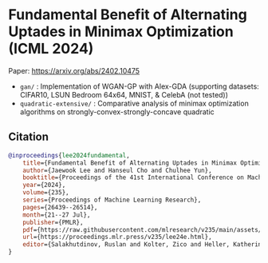 # Fundamental Benefit of Alternating Uptades in Minimax Optimization (ICML 2024)

Paper: https://arxiv.org/abs/2402.10475

* `gan/` : Implementation of WGAN-GP with Alex-GDA (supporting datasets: CIFAR10, LSUN Bedroom 64x64, MNIST, & CelebA (not tested))
* `quadratic-extensive/` : Comparative analysis of minimax optimization algorithms on strongly-convex-strongly-concave quadratic

## Citation

```bibtex
@inproceedings{lee2024fundamental,
    title={Fundamental Benefit of Alternating Uptades in Minimax Optimization},
    author={Jaewook Lee and Hanseul Cho and Chulhee Yun},
    booktitle={Proceedings of the 41st International Conference on Machine Learning},
    year={2024},
    volume={235},
    series={Proceedings of Machine Learning Research},
    pages={26439--26514},
    month={21--27 Jul},
    publisher={PMLR},
    pdf={https://raw.githubusercontent.com/mlresearch/v235/main/assets/lee24e/lee24e.pdf},
    url={https://proceedings.mlr.press/v235/lee24e.html},
    editor={Salakhutdinov, Ruslan and Kolter, Zico and Heller, Katherine and Weller, Adrian and Oliver, Nuria and Scarlett, Jonathan and Berkenkamp, Felix}
}
```
